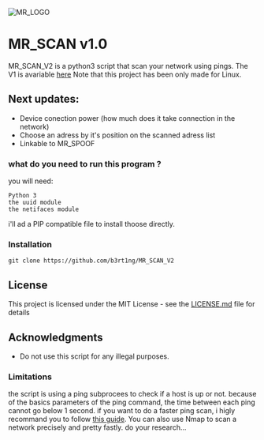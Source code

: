 ![MR_LOGO](https://i.imgur.com/TMCZw0G.png)

# MR_SCAN v1.0
MR_SCAN_V2 is a python3 script that scan your network using pings.
The V1 is avariable [here](https://github.com/b3rt1ng/MR_SCAN)
Note that this project has been only made for Linux.

## Next updates:

* Device conection power (how much does it take connection in the network)
* Choose an adress by it's position on the scanned adress list
* Linkable to MR_SPOOF

### what do you need to run this program ?

you will need:
```
Python 3
the uuid module
the netifaces module
```

i'll ad a PIP compatible file to install thoose directly.

### Installation

```
git clone https://github.com/b3rt1ng/MR_SCAN_V2
```

## License

This project is licensed under the MIT License - see the [LICENSE.md](LICENSE.md) file for details

## Acknowledgments

* Do not use this script for any illegal purposes.

### Limitations
the script is using a ping subprocees to check if a host is  up or not. because of the basics parameters of the ping command, the time between each ping cannot go below 1 second. if you want to do a faster ping scan, i higly recommand you to follow [this guide](https://null-byte.wonderhowto.com/how-to/turbo-ping-sweeping-with-python-0163098/). You can also use Nmap to scan a network precisely and pretty fastly. do your research...

